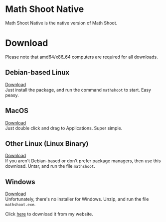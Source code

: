 # Math Shoot Native
Math Shoot Native is the native version of Math Shoot.
# Download
Please note that amd64/x86_64 computers are required for all downloads.
## Debian-based Linux
[Download](https://github.com/thecoder08/math-shoot-native/releases/download/v1.0.2/math-shoot-native_1.0.2_debian.deb)  
Just install the package, and run the command `mathshoot` to start. Easy peasy.
## MacOS
[Download](https://github.com/thecoder08/math-shoot-native/releases/download/v1.0.2/math-shoot-native_1.0.2_osx.dmg)  
Just double click and drag to Applications. Super simple.
## Other Linux (Linux Binary)
[Download](https://github.com/thecoder08/math-shoot-native/releases/download/v1.0.2/math-shoot-native_1.0.2_linux.tar.gz)  
If you aren't Debian-based or don't prefer package managers, then use this download. Untar, and run the file `mathshoot`.
## Windows
[Download](https://github.com/thecoder08/math-shoot-native/releases/download/v1.0.2/math-shoot-native_1.0.2_win.zip)  
Unfortunately, there's no installer for Windows. Unzip, and run the file `mathshoot.exe`.

Click [here](https://www.lennonswebsite.tk/math-shoot-download.md) to download it from my website.

